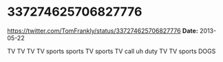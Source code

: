 # 337274625706827776
https://twitter.com/TomFrankly/status/337274625706827776
**Date:** 2013-05-22

TV TV TV TV sports sports TV sports TV call uh duty TV TV sports DOGS
